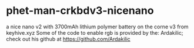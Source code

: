 # phet-man-crkbdv3-nicenano
a nice nano v2 with 3700mAh lithium polymer battery on the corne v3 from keyhive.xyz
Some of the code to enable rgb is provided by the: Ardakilic; check out his github at https://github.com/Ardakilic
